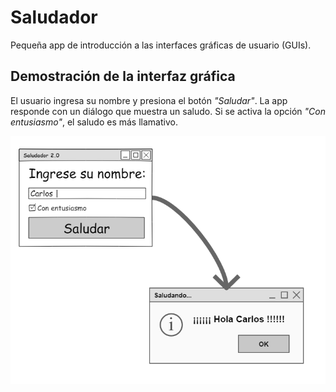 # Saludador

Pequeña app de introducción a las interfaces gráficas de usuario (GUIs).

## Demostración de la interfaz gráfica

El usuario ingresa su nombre y presiona el botón *"Saludar"*. La app responde con un diálogo que muestra un saludo. Si se activa la opción *"Con entusiasmo"*, el saludo es más llamativo.

![GUI](saludador-gui.png)
